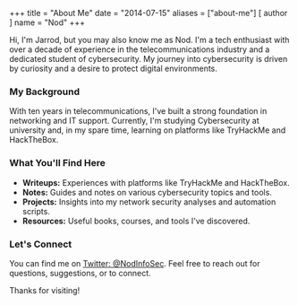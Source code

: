 +++
title = "About Me"
date = "2014-07-15"
aliases = ["about-me"]
[ author ]
  name = "Nod"
+++

Hi, I'm Jarrod, but you may also know me as Nod. I'm a tech enthusiast with over a decade of experience in the telecommunications industry and a dedicated student of cybersecurity. My journey into cybersecurity is driven by curiosity and a desire to protect digital environments.

### My Background

With ten years in telecommunications, I've built a strong foundation in networking and IT support. Currently, I'm studying Cybersecurity at university and, in my spare time, learning on platforms like TryHackMe and HackTheBox.

### What You'll Find Here

- **Writeups:** Experiences with platforms like TryHackMe and HackTheBox.
- **Notes:** Guides and notes on various cybersecurity topics and tools.
- **Projects:** Insights into my network security analyses and automation scripts.
- **Resources:** Useful books, courses, and tools I've discovered.

### Let's Connect

You can find me on [Twitter: @NodInfoSec](https://twitter.com/NodInfoSec). Feel free to reach out for questions, suggestions, or to connect.

Thanks for visiting!